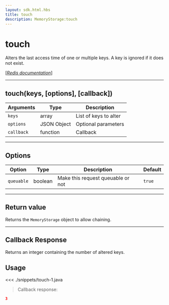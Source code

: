 ```yaml
---
layout: sdk.html.hbs
title: touch
description: MemoryStorage:touch
---
```


# touch

Alters the last access time of one or multiple keys. A key is ignored if it does not exist.

[[_Redis documentation_]](https://redis.io/commands/touch)

---

## touch(keys, [options], [callback])

| Arguments  | Type        | Description           |
| ---------- | ----------- | --------------------- |
| `keys`     | array       | List of keys to alter |
| `options`  | JSON Object | Optional parameters   |
| `callback` | function    | Callback              |

---

## Options

| Option     | Type    | Description                       | Default |
| ---------- | ------- | --------------------------------- | ------- |
| `queuable` | boolean | Make this request queuable or not | `true`  |

---

## Return value

Returns the `MemoryStorage` object to allow chaining.

---

## Callback Response

Returns an integer containing the number of altered keys.

## Usage

<<< ./snippets/touch-1.java

> Callback response:

```json
3
```
